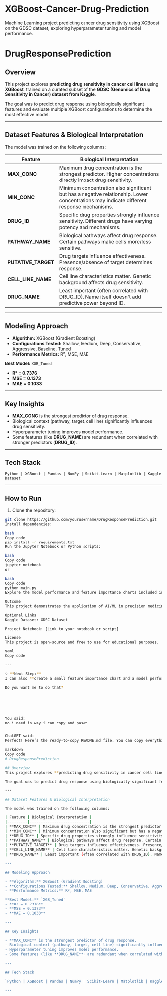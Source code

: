 # XGBoost-Cancer-Drug-Prediction
Machine Learning project predicting cancer drug sensitivity using XGBoost on the GDSC dataset, exploring hyperparameter tuning and model performance.
# DrugResponsePrediction

## Overview
This project explores **predicting drug sensitivity in cancer cell lines** using **XGBoost**, trained on a curated subset of the **GDSC (Genomics of Drug Sensitivity in Cancer) dataset from Kaggle**.  

The goal was to predict drug response using biologically significant features and evaluate multiple XGBoost configurations to determine the most effective model.

---

## Dataset Features & Biological Interpretation

The model was trained on the following columns:

| Feature | Biological Interpretation |
|---------|---------------------------|
| **MAX_CONC** | Maximum drug concentration is the strongest predictor. Higher concentrations directly impact drug sensitivity. |
| **MIN_CONC** | Minimum concentration also significant but has a negative relationship. Lower concentrations may indicate different response mechanisms. |
| **DRUG_ID** | Specific drug properties strongly influence sensitivity. Different drugs have varying potency and mechanisms. |
| **PATHWAY_NAME** | Biological pathways affect drug response. Certain pathways make cells more/less sensitive. |
| **PUTATIVE_TARGET** | Drug targets influence effectiveness. Presence/absence of target determines response. |
| **CELL_LINE_NAME** | Cell line characteristics matter. Genetic background affects drug sensitivity. |
| **DRUG_NAME** | Least important (often correlated with DRUG_ID). Name itself doesn't add predictive power beyond ID. |

---

## Modeling Approach

- **Algorithm:** XGBoost (Gradient Boosting)  
- **Configurations Tested:** Shallow, Medium, Deep, Conservative, Aggressive, Baseline, Tuned  
- **Performance Metrics:** R², MSE, MAE  

**Best Model:** `XGB_Tuned`  
- **R² = 0.7376**  
- **MSE = 0.1373**  
- **MAE = 0.1033**  

---

## Key Insights

- **MAX_CONC** is the strongest predictor of drug response.  
- Biological context (pathway, target, cell line) significantly influences drug sensitivity.  
- Hyperparameter tuning improves model performance.  
- Some features (like **DRUG_NAME**) are redundant when correlated with stronger predictors (**DRUG_ID**).  

---

## Tech Stack

`Python | XGBoost | Pandas | NumPy | Scikit-Learn | Matplotlib | Kaggle Dataset`

---

## How to Run

1. Clone the repository:  
```bash
git clone https://github.com/yourusername/DrugResponsePrediction.git
Install dependencies:

bash
Copy code
pip install -r requirements.txt
Run the Jupyter Notebook or Python scripts:

bash
Copy code
jupyter notebook
or

bash
Copy code
python main.py
Explore the model performance and feature importance charts included in the repo.

Outcome
This project demonstrates the application of AI/ML in precision medicine, showing how machine learning can help predict effective cancer drug responses based on genomic and pharmacological data.

Optional Links
Kaggle Dataset: GDSC Dataset

Project Notebook: [Link to your notebook or script]

License
This project is open-source and free to use for educational purposes.

yaml
Copy code

---

💡 **Next Step:**  
I can also **create a small feature importance chart and a model performance comparison chart** to include in this README. It will make your repo visually engaging and professional for LinkedIn and recruiters.  

Do you want me to do that?






You said:
no i need in way i can copy and paset


ChatGPT said:
Perfect! Here’s the ready-to-copy README.md file. You can copy everything below and paste it directly into your GitHub repo.

markdown
Copy code
# DrugResponsePrediction

## Overview
This project explores **predicting drug sensitivity in cancer cell lines** using **XGBoost**, trained on a curated subset of the **GDSC (Genomics of Drug Sensitivity in Cancer) dataset from Kaggle**.  

The goal was to predict drug response using biologically significant features and evaluate multiple XGBoost configurations to determine the most effective model.

---

## Dataset Features & Biological Interpretation

The model was trained on the following columns:

| Feature | Biological Interpretation |
|---------|---------------------------|
| **MAX_CONC** | Maximum drug concentration is the strongest predictor. Higher concentrations directly impact drug sensitivity. |
| **MIN_CONC** | Minimum concentration also significant but has a negative relationship. Lower concentrations may indicate different response mechanisms. |
| **DRUG_ID** | Specific drug properties strongly influence sensitivity. Different drugs have varying potency and mechanisms. |
| **PATHWAY_NAME** | Biological pathways affect drug response. Certain pathways make cells more/less sensitive. |
| **PUTATIVE_TARGET** | Drug targets influence effectiveness. Presence/absence of target determines response. |
| **CELL_LINE_NAME** | Cell line characteristics matter. Genetic background affects drug sensitivity. |
| **DRUG_NAME** | Least important (often correlated with DRUG_ID). Name itself doesn't add predictive power beyond ID. |

---

## Modeling Approach

- **Algorithm:** XGBoost (Gradient Boosting)  
- **Configurations Tested:** Shallow, Medium, Deep, Conservative, Aggressive, Baseline, Tuned  
- **Performance Metrics:** R², MSE, MAE  

**Best Model:** `XGB_Tuned`  
- **R² = 0.7376**  
- **MSE = 0.1373**  
- **MAE = 0.1033**  

---

## Key Insights

- **MAX_CONC** is the strongest predictor of drug response.  
- Biological context (pathway, target, cell line) significantly influences drug sensitivity.  
- Hyperparameter tuning improves model performance.  
- Some features (like **DRUG_NAME**) are redundant when correlated with stronger predictors (**DRUG_ID**).  

---

## Tech Stack

`Python | XGBoost | Pandas | NumPy | Scikit-Learn | Matplotlib | Kaggle Dataset`

---
